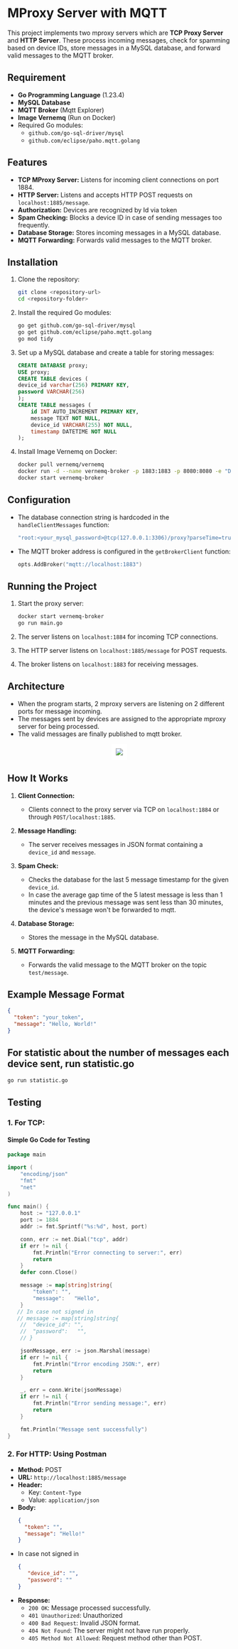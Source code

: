 # MProxy Server with MQTT

This project implements two mproxy servers which are **TCP Proxy Server** and **HTTP Server**. These process incoming messages, check for spamming based on device IDs, store messages in a MySQL database, and forward valid messages to the MQTT broker.

## Requirement
- **Go Programming Language** (1.23.4)
- **MySQL Database**
- **MQTT Broker** (Mqtt Explorer)
- **Image Vernemq** (Run on Docker)
- Required Go modules:
  - `github.com/go-sql-driver/mysql`
  - `github.com/eclipse/paho.mqtt.golang`

## Features
- **TCP MProxy Server:** Listens for incoming client connections on port 1884.
- **HTTP Server:** Listens and accepts HTTP POST requests on `localhost:1885/message`.
- **Authorization:** Devices are recognized by Id via token
- **Spam Checking:** Blocks a device ID in case of sending messages too frequently.
- **Database Storage:** Stores incoming messages in a MySQL database.
- **MQTT Forwarding:** Forwards valid messages to the MQTT broker.

## Installation
1. Clone the repository:
   ```bash
   git clone <repository-url>
   cd <repository-folder>
   ```

2. Install the required Go modules:
   ```bash
   go get github.com/go-sql-driver/mysql
   go get github.com/eclipse/paho.mqtt.golang
   go mod tidy
   ```

3. Set up a MySQL database and create a table for storing messages:
   ```sql
   CREATE DATABASE proxy;
   USE proxy;
   CREATE TABLE devices (
   device_id varchar(256) PRIMARY KEY,
   password VARCHAR(256)
   );
   CREATE TABLE messages (
       id INT AUTO_INCREMENT PRIMARY KEY,
       message TEXT NOT NULL,
       device_id VARCHAR(255) NOT NULL,
       timestamp DATETIME NOT NULL
   );
   ```

4. Install Image Vernemq on Docker:
    ```bash
    docker pull vernemq/vernemq
    docker run -d --name vernemq-broker -p 1883:1883 -p 8080:8080 -e "DOCKER_VERNEMQ_ACCEPT_EULA=yes" -e "DOCKER_VERNEMQ_ALLOW_ANONYMOUS=on" vernemq/vernemq
    docker start vernemq-broker
    ```

## Configuration
- The database connection string is hardcoded in the `handleClientMessages` function:
  ```go
  "root:<your_mysql_password>@tcp(127.0.0.1:3306)/proxy?parseTime=true&loc=Local"
  ```
- The MQTT broker address is configured in the `getBrokerClient` function:
  ```go
  opts.AddBroker("mqtt://localhost:1883")
  ```

## Running the Project
1. Start the proxy server:
   ```bash
   docker start vernemq-broker
   go run main.go
   ```

2. The server listens on `localhost:1884` for incoming TCP connections.
3. The HTTP server listens on `localhost:1885/message` for POST requests.
4. The broker listens on `localhost:1883` for receiving messages.

## Architecture
   - When the program starts, 2 mproxy servers are listening on 2 different ports for message incoming.  
   - The messages sent by devices are assigned to the appropriate mproxy server for being processed.
   - The valid messages are finally published to mqtt broker.
<p align="center">
  <img src="diagram.png" style="background-color: white; padding: 10px;">
</p>

## How It Works
1. **Client Connection:**
   - Clients connect to the proxy server via TCP on `localhost:1884` or through `POST/localhost:1885`.

2. **Message Handling:**
   - The server receives messages in JSON format containing a `device_id` and `message`.

3. **Spam Check:**
   - Checks the database for the last 5 message timestamp for the given `device_id`.
   - In case the average gap time of the 5 latest message is less than 1 minutes and the previous message was sent less than 30 minutes, the device's message won't be forwarded to mqtt.

4. **Database Storage:**
   - Stores the message in the MySQL database.

5. **MQTT Forwarding:**
   - Forwards the valid message to the MQTT broker on the topic `test/message`.

## Example Message Format
```json
{
  "token": "your_token",
  "message": "Hello, World!"
}
```
## For statistic about the number of messages each device sent, run statistic.go
   ```bash
   go run statistic.go
   ```
   
## Testing

### 1. For TCP:
#### Simple Go Code for Testing
```go
package main

import (
	"encoding/json"
	"fmt"
	"net"
)

func main() {
	host := "127.0.0.1"
	port := 1884
	addr := fmt.Sprintf("%s:%d", host, port)

	conn, err := net.Dial("tcp", addr)
	if err != nil {
		fmt.Println("Error connecting to server:", err)
		return
	}
	defer conn.Close()

	message := map[string]string{
		"token": "",
		"message":   "Hello",
	}
   // In case not signed in
   // message := map[string]string{
	// 	"device_id": "",
	// 	"password":   "",
	// }

	jsonMessage, err := json.Marshal(message)
	if err != nil {
		fmt.Println("Error encoding JSON:", err)
		return
	}

	_, err = conn.Write(jsonMessage)
	if err != nil {
		fmt.Println("Error sending message:", err)
		return
	}

	fmt.Println("Message sent successfully")
}

```

### 2. For HTTP: Using Postman
- **Method:** POST
- **URL:** `http://localhost:1885/message`
- **Header:**
  - Key: `Content-Type`
  - Value: `application/json`
- **Body:**
    ```json
    {
      "token": "",
      "message": "Hello!"
    }
    ```
- In case not signed in
   ```json
   {
      "device_id": "",
      "password": ""
   }
   ```
- **Response:**
  - `200 OK`: Message processed successfully.
  - `401 Unauthorized`: Unauthorized
  - `400 Bad Request`: Invalid JSON format.
  - `404 Not Found`: The server might not have run properly.
  - `405 Method Not Allowed`: Request method other than POST.

